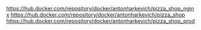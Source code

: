 https://hub.docker.com/repository/docker/antonharkevich/pizza_shop_nginx 
https://hub.docker.com/repository/docker/antonharkevich/pizza_shop 
https://hub.docker.com/repository/docker/antonharkevich/pizza_shop_prod
